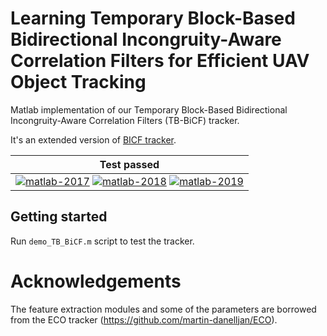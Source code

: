 # Learning Temporary Block-Based Bidirectional Incongruity-Aware Correlation Filters for Efficient UAV Object Tracking

Matlab implementation of our Temporary Block-Based Bidirectional Incongruity-Aware Correlation Filters (TB-BiCF) tracker.

It's an extended version of [BICF tracker](https://github.com/vision4robotics/BiCF-Tracker).

| **Test passed**                                              |
| ------------------------------------------------------------ |
| [![matlab-2017](https://img.shields.io/badge/matlab-2017-yellow.svg)](https://www.mathworks.com/products/matlab.html) [![matlab-2018](https://img.shields.io/badge/matlab-2018-yellow.svg)](https://www.mathworks.com/products/matlab.html) [![matlab-2019](https://img.shields.io/badge/matlab-2019-yellow.svg)](https://www.mathworks.com/products/matlab.html) |

## Getting started

Run `demo_TB_BiCF.m` script to test the tracker.

# Acknowledgements

The feature extraction modules and some of the parameters are borrowed from the ECO tracker (https://github.com/martin-danelljan/ECO).


